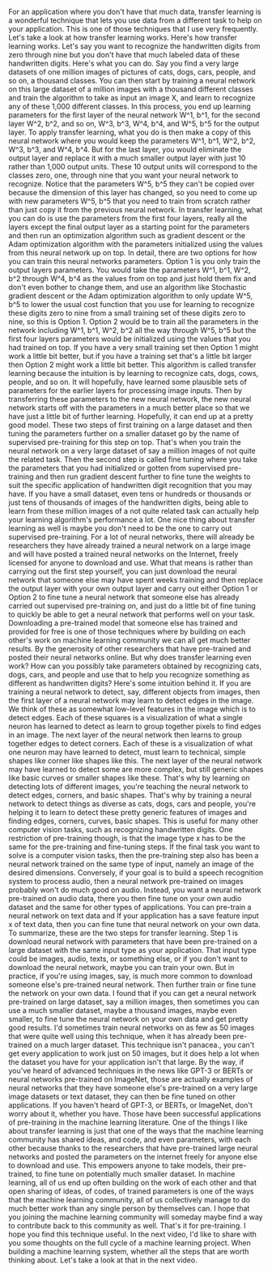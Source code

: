 For an application where you don't have that much data, transfer learning is a wonderful technique that lets you use data from a different task to help on your application. This is one of those techniques that I use very frequently. Let's take a look at how transfer learning works. Here's how transfer learning works. Let's say you want to recognize the handwritten digits from zero through nine but you don't have that much labeled data of these handwritten digits. Here's what you can do. Say you find a very large datasets of one million images of pictures of cats, dogs, cars, people, and so on, a thousand classes. You can then start by training a neural network on this large dataset of a million images with a thousand different classes and train the algorithm to take as input an image X, and learn to recognize any of these 1,000 different classes. In this process, you end up learning parameters for the first layer of the neural network W^1, b^1, for the second layer W^2, b^2, and so on, W^3, b^3, W^4, b^4, and W^5, b^5 for the output layer. To apply transfer learning, what you do is then make a copy of this neural network where you would keep the parameters W^1, b^1, W^2, b^2, W^3, b^3, and W^4, b^4. But for the last layer, you would eliminate the output layer and replace it with a much smaller output layer with just 10 rather than 1,000 output units. These 10 output units will correspond to the classes zero, one, through nine that you want your neural network to recognize. Notice that the parameters W^5, b^5 they can't be copied over because the dimension of this layer has changed, so you need to come up with new parameters W^5, b^5 that you need to train from scratch rather than just copy it from the previous neural network. In transfer learning, what you can do is use the parameters from the first four layers, really all the layers except the final output layer as a starting point for the parameters and then run an optimization algorithm such as gradient descent or the Adam optimization algorithm with the parameters initialized using the values from this neural network up on top. In detail, there are two options for how you can train this neural networks parameters. Option 1 is you only train the output layers parameters. You would take the parameters W^1, b^1, W^2, b^2 through W^4, b^4 as the values from on top and just hold them fix and don't even bother to change them, and use an algorithm like Stochastic gradient descent or the Adam optimization algorithm to only update W^5, b^5 to lower the usual cost function that you use for learning to recognize these digits zero to nine from a small training set of these digits zero to nine, so this is Option 1. Option 2 would be to train all the parameters in the network including W^1, b^1, W^2, b^2 all the way through W^5, b^5 but the first four layers parameters would be initialized using the values that you had trained on top. If you have a very small training set then Option 1 might work a little bit better, but if you have a training set that's a little bit larger then Option 2 might work a little bit better. This algorithm is called transfer learning because the intuition is by learning to recognize cats, dogs, cows, people, and so on. It will hopefully, have learned some plausible sets of parameters for the earlier layers for processing image inputs. Then by transferring these parameters to the new neural network, the new neural network starts off with the parameters in a much better place so that we have just a little bit of further learning. Hopefully, it can end up at a pretty good model. These two steps of first training on a large dataset and then tuning the parameters further on a smaller dataset go by the name of supervised pre-training for this step on top. That's when you train the neural network on a very large dataset of say a million images of not quite the related task. Then the second step is called fine tuning where you take the parameters that you had initialized or gotten from supervised pre-training and then run gradient descent further to fine tune the weights to suit the specific application of handwritten digit recognition that you may have. If you have a small dataset, even tens or hundreds or thousands or just tens of thousands of images of the handwritten digits, being able to learn from these million images of a not quite related task can actually help your learning algorithm's performance a lot. One nice thing about transfer learning as well is maybe you don't need to be the one to carry out supervised pre-training. For a lot of neural networks, there will already be researchers they have already trained a neural network on a large image and will have posted a trained neural networks on the Internet, freely licensed for anyone to download and use. What that means is rather than carrying out the first step yourself, you can just download the neural network that someone else may have spent weeks training and then replace the output layer with your own output layer and carry out either Option 1 or Option 2 to fine tune a neural network that someone else has already carried out supervised pre-training on, and just do a little bit of fine tuning to quickly be able to get a neural network that performs well on your task. Downloading a pre-trained model that someone else has trained and provided for free is one of those techniques where by building on each other's work on machine learning community we can all get much better results. By the generosity of other researchers that have pre-trained and posted their neural networks online. But why does transfer learning even work? How can you possibly take parameters obtained by recognizing cats, dogs, cars, and people and use that to help you recognize something as different as handwritten digits? Here's some intuition behind it. If you are training a neural network to detect, say, different objects from images, then the first layer of a neural network may learn to detect edges in the image. We think of these as somewhat low-level features in the image which is to detect edges. Each of these squares is a visualization of what a single neuron has learned to detect as learn to group together pixels to find edges in an image. The next layer of the neural network then learns to group together edges to detect corners. Each of these is a visualization of what one neuron may have learned to detect, must learn to technical, simple shapes like corner like shapes like this. The next layer of the neural network may have learned to detect some are more complex, but still generic shapes like basic curves or smaller shapes like these. That's why by learning on detecting lots of different images, you're teaching the neural network to detect edges, corners, and basic shapes. That's why by training a neural network to detect things as diverse as cats, dogs, cars and people, you're helping it to learn to detect these pretty generic features of images and finding edges, corners, curves, basic shapes. This is useful for many other computer vision tasks, such as recognizing handwritten digits. One restriction of pre-training though, is that the image type x has to be the same for the pre-training and fine-tuning steps. If the final task you want to solve is a computer vision tasks, then the pre-training step also has been a neural network trained on the same type of input, namely an image of the desired dimensions. Conversely, if your goal is to build a speech recognition system to process audio, then a neural network pre-trained on images probably won't do much good on audio. Instead, you want a neural network pre-trained on audio data, there you then fine tune on your own audio dataset and the same for other types of applications. You can pre-train a neural network on text data and If your application has a save feature input x of text data, then you can fine tune that neural network on your own data. To summarize, these are the two steps for transfer learning. Step 1 is download neural network with parameters that have been pre-trained on a large dataset with the same input type as your application. That input type could be images, audio, texts, or something else, or if you don't want to download the neural network, maybe you can train your own. But in practice, if you're using images, say, is much more common to download someone else's pre-trained neural network. Then further train or fine tune the network on your own data. I found that if you can get a neural network pre-trained on large dataset, say a million images, then sometimes you can use a much smaller dataset, maybe a thousand images, maybe even smaller, to fine tune the neural network on your own data and get pretty good results. I'd sometimes train neural networks on as few as 50 images that were quite well using this technique, when it has already been pre-trained on a much larger dataset. This technique isn't panacea., you can't get every application to work just on 50 images, but it does help a lot when the dataset you have for your application isn't that large. By the way, if you've heard of advanced techniques in the news like GPT-3 or BERTs or neural networks pre-trained on ImageNet, those are actually examples of neural networks that they have someone else's pre-trained on a very large image datasets or text dataset, they can then be fine tuned on other applications. If you haven't heard of GPT-3, or BERTs, or ImageNet, don't worry about it, whether you have. Those have been successful applications of pre-training in the machine learning literature. One of the things I like about transfer learning is just that one of the ways that the machine learning community has shared ideas, and code, and even parameters, with each other because thanks to the researchers that have pre-trained large neural networks and posted the parameters on the internet freely for anyone else to download and use. This empowers anyone to take models, their pre-trained, to fine tune on potentially much smaller dataset. In machine learning, all of us end up often building on the work of each other and that open sharing of ideas, of codes, of trained parameters is one of the ways that the machine learning community, all of us collectively manage to do much better work than any single person by themselves can. I hope that you joining the machine learning community will someday maybe find a way to contribute back to this community as well. That's it for pre-training. I hope you find this technique useful. In the next video, I'd like to share with you some thoughts on the full cycle of a machine learning project. When building a machine learning system, whether all the steps that are worth thinking about. Let's take a look at that in the next video.